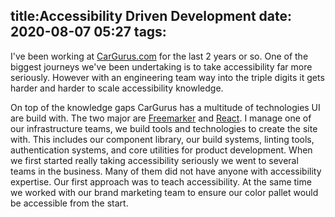 title:Accessibility Driven Development
date: 2020-08-07 05:27
tags:
---


I've been working at [CarGurus.com](https://www.cargurus.com) for the last 2 years or so. One of the biggest journeys we've been undertaking is to take accessibility far more seriously. However with an engineering team way into the triple digits it gets harder and harder to scale accessibility knowledge. 
<!-- more -->
On top of the knowledge gaps CarGurus has a multitude of technologies UI are build with. The two major are [Freemarker](https://freemarker.apache.org/) and [React](https://reactjs.org/). I manage one of our infrastructure teams, we build tools and technologies to create the site with. This includes our component library, our build systems, linting tools, authentication systems, and core utilities for product development. When we first started really taking accessibility seriously we went to several teams in the business. Many of them did not have anyone with accessibility expertise. Our first approach was to teach accessibility. At the same time we worked with our brand marketing team to ensure our color pallet would be accessible from the start. 